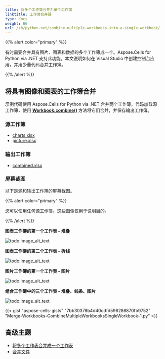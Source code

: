 ```yaml
---
title: 将多个工作簿合并为单个工作簿
linktitle: 工作簿合并器
type: docs
weight: 66
url: /zh/python-net/combine-multiple-workbooks-into-a-single-workbook/
---
```


{{% alert color="primary" %}}

有时需要合并具有图片、图表和数据的多个工作簿成一个。Aspose.Cells for Python via .NET 支持此功能。本文说明如何在 Visual Studio 中创建控制台应用，并用少量代码合并工作簿。

{{% /alert %}}

## **将具有图像和图表的工作簿合并**

示例代码使用 Aspose.Cells for Python via .NET 合并两个工作簿。代码加载源工作簿，使用 [**Workbook.combine()**](https://reference.aspose.com/cells/python-net/aspose.cells/workbook/combine) 方法将它们合并，并保存输出工作簿。

### **源工作簿**

- [charts.xlsx](5473097.xlsx)
- [picture.xlsx](5473096.xlsx)

### **输出工作簿**

- [combined.xlsx](5473095.xlsx)

### **屏幕截图**

以下是源和输出工作簿的屏幕截图。

{{% alert color="primary" %}}

您可以使用任何源工作簿。这些图像仅用于说明目的。

{{% /alert %}}

**图表工作簿的第一个工作表 - 堆叠** 

![todo:image_alt_text](combine-multiple-workbooks-into-a-single-workbook_1.jpg)

**图表工作簿的第二个工作表 - 折线** 

![todo:image_alt_text](combine-multiple-workbooks-into-a-single-workbook_2.jpg)

**图片工作簿的第一个工作表 - 图片** 

![todo:image_alt_text](combine-multiple-workbooks-into-a-single-workbook_3.jpg)

**组合工作簿中的三个工作表 - 堆叠、线条、图片** 

![todo:image_alt_text](combine-multiple-workbooks-into-a-single-workbook_4.jpg)

{{< gist "aspose-cells-gists" "7bb30376b4d40cdfd596286870fb9752" "Merge-Workbooks-CombineMultipleWorkbooksSingleWorkbook-1.py" >}}

## **高级主题**
- [将多个工作表合并成一个工作表](/cells/zh/python-net/combine-multiple-worksheets-into-a-single-worksheet/)
- [合并文件](/cells/zh/python-net/merge-files/)

